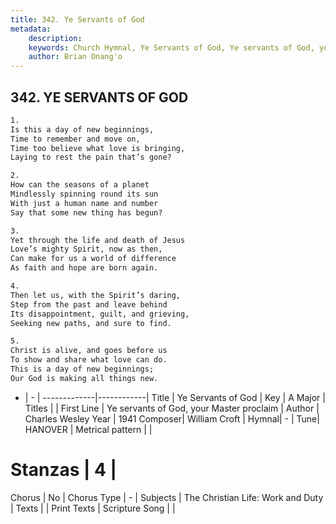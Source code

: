 ```yaml
---
title: 342. Ye Servants of God
metadata:
    description: 
    keywords: Church Hymnal, Ye Servants of God, Ye servants of God, your Master proclaim, 
    author: Brian Onang'o
---
```



## 342. YE SERVANTS OF GOD

```txt
1.
Is this a day of new beginnings,
Time to remember and move on,
Time too believe what love is bringing,
Laying to rest the pain that’s gone?

2.
How can the seasons of a planet
Mindlessly spinning round its sun
With just a human name and number
Say that some new thing has begun?

3.
Yet through the life and death of Jesus
Love’s mighty Spirit, now as then,
Can make for us a world of difference
As faith and hope are born again.

4.
Then let us, with the Spirit’s daring,
Step from the past and leave behind
Its disappointment, guilt, and grieving,
Seeking new paths, and sure to find.

5.
Christ is alive, and goes before us
To show and share what love can do.
This is a day of new beginnings;
Our God is making all things new.
```

- |   -  |
-------------|------------|
Title | Ye Servants of God |
Key | A Major |
Titles |  |
First Line | Ye servants of God, your Master proclaim |
Author | Charles Wesley
Year | 1941
Composer| William Croft |
Hymnal|  - |
Tune| HANOVER |
Metrical pattern | |
# Stanzas | 4 |
Chorus | No |
Chorus Type | - |
Subjects | The Christian Life: Work and Duty |
Texts |  |
Print Texts | 
Scripture Song |  |
  
